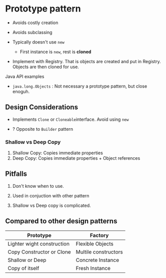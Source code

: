 # Prototype pattern

- Avoids costly creation
- Avoids subclassing

- Typically doesn't use `new`
  - First instance is `new`, rest is **cloned**


- Implement with Registry. That is objects are created and put in Registry. Objects are then cloned for use.


Java API examples
- `java.long.Objects` : Not necessary a prototype pattern, but close enoguh.


## Design Considerations
  
- Implements `Clone` or `Cloneable`interface. Avoid using `new`

- ? Opposite to `Builder` pattern

### Shallow vs Deep Copy

1. Shallow Copy: Copies immediate properties
2. Deep Copy: Copies immediate properties + Object references


## Pitfalls 

1. Don't know when to use.

2. Used in conjuction with other pattern

3. Shallow vs Deep copy is complicated.

## Compared to other design patterns


| Prototype                         | Factory                             |
|-----------------------------------|-------------------------------------|
| Lighter wight construction         | Flexible Objects           |
| Copy Constructor or Clone         | Multile constructors |
| Shallow or Deep                       | Concrete Instance                   |
| Copy of itself                   | Fresh Instance                 | 